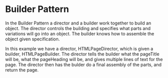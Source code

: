 Builder Pattern
=================

In the Builder Pattern a director and a builder work together to build an object. The director controls the building and specifies what parts and variations will go into an object. The builder knows how to assemble the object given specification. 

In this example we have a director, HTMLPageDirector, which is given a builder, HTMLPageBuilder. The director tells the builder what the pageTitle will be, what the pageHeading will be, and gives multiple lines of text for the page. The director then has the bulder do a final assembly of the parts, and return the page.

